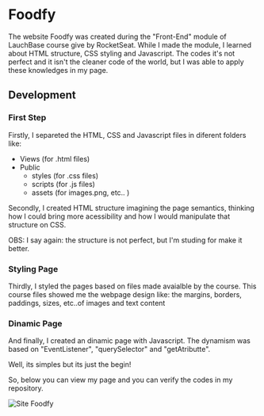 # Foodfy

The website Foodfy was created during the "Front-End" module of LauchBase course give by RocketSeat.
While I made the module, I learned about HTML structure, CSS styling and Javascript. The codes it's not perfect and it isn't the cleaner code of the world,
but I was able to apply these knowledges in my page.



## Development

### First Step

Firstly, I separeted the HTML, CSS and Javascript files in diferent folders like:

- Views (for .html files)
- Public
  - styles (for .css files)
  - scripts (for .js files)
  - assets (for images.png, etc.. )
 
 Secondly, I created HTML structure imagining the page semantics, thinking how I could bring more acessibility
 and how I would manipulate that structure on CSS.
 
 OBS: I say again: the structure is not perfect, but I'm studing for make it better.
 
 ### Styling Page
 
 Thirdly, I styled the pages based on files made avaialble by the course. This course files showed me the webpage design like: 
 the margins, borders, paddings, sizes, etc..of images and text content
 
  ### Dinamic Page
  
 And finally, I created an dinamic page with Javascript. The dynamism was based on "EventListener", "querySelector" and "getAtributte".
 
 Well, its simples but its just the begin!
 
 So, below you can view my page and you can verify the codes in my repository.


![Site Foodfy](20200707_130826.gif)

